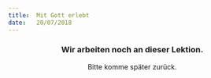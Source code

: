 ```yaml
---
title:  Mit Gott erlebt
date:   20/07/2018
---
```


### <center>Wir arbeiten noch an dieser Lektion.</center>
<center>Bitte komme später zurück.</center>